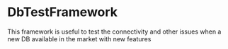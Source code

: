 # DbTestFramework
This framework is useful to test the connectivity and other issues when a new DB available in the market with new features
